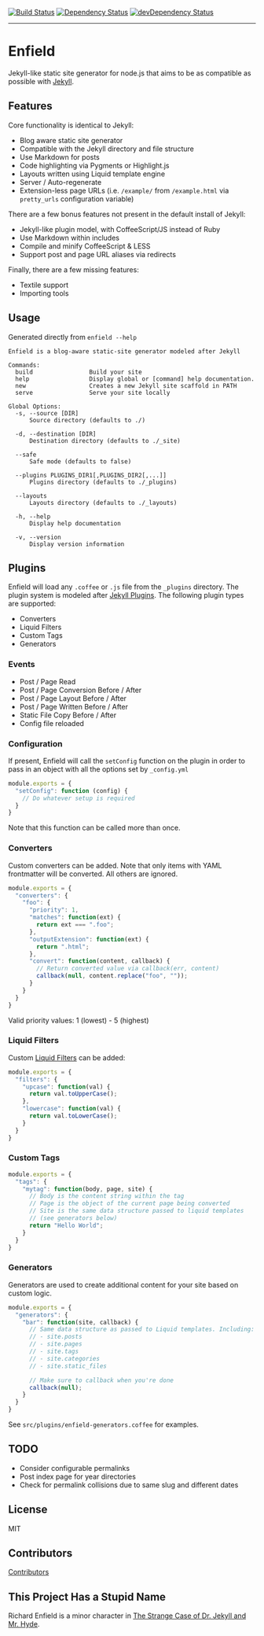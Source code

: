 [![Build Status](https://travis-ci.org/fortes/enfield.png?branch=master)](https://travis-ci.org/fortes/enfield)
[![Dependency Status](https://david-dm.org/fortes/enfield.png?theme=shields.io)](https://david-dm.org/fortes/enfield)
[![devDependency Status](https://david-dm.org/fortes/enfield/dev-status.png?theme=shields.io)](https://david-dm.org/fortes/enfield#info=devDependencies)
- - -

# Enfield

Jekyll-like static site generator for node.js that aims to be as compatible as possible with [Jekyll](https://github.com/jekyll/jekyll).

## Features

Core functionality is identical to Jekyll:

* Blog aware static site generator
* Compatible with the Jekyll directory and file structure
* Use Markdown for posts
* Code highlighting via Pygments or Highlight.js
* Layouts written using Liquid template engine
* Server / Auto-regenerate
* Extension-less page URLs (i.e. `/example/` from `/example.html` via `pretty_urls` configuration variable)

There are a few bonus features not present in the default install of Jekyll:

* Jekyll-like plugin model, with CoffeeScript/JS instead of Ruby
* Use Markdown within includes
* Compile and minify CoffeeScript & LESS
* Support post and page URL aliases via redirects

Finally, there are a few missing features:

* Textile support
* Importing tools

## Usage

Generated directly from `enfield --help`

```
Enfield is a blog-aware static-site generator modeled after Jekyll

Commands:
  build                Build your site
  help                 Display global or [command] help documentation.
  new                  Creates a new Jekyll site scaffold in PATH
  serve                Serve your site locally

Global Options:
  -s, --source [DIR]
      Source directory (defaults to ./)

  -d, --destination [DIR]
      Destination directory (defaults to ./_site)

  --safe
      Safe mode (defaults to false)

  --plugins PLUGINS_DIR1[,PLUGINS_DIR2[,...]]
      Plugins directory (defaults to ./_plugins)

  --layouts
      Layouts directory (defaults to ./_layouts)

  -h, --help
      Display help documentation

  -v, --version
      Display version information
```

## Plugins

Enfield will load any `.coffee` or `.js` file from the `_plugins` directory.
The plugin system is modeled after [Jekyll Plugins](http://jekyllrb.com/docs/plugins/).
The following plugin types are supported:

* Converters
* Liquid Filters
* Custom Tags
* Generators

### Events

* Post / Page Read
* Post / Page Conversion Before / After
* Post / Page Layout Before / After
* Post / Page Written Before / After
* Static File Copy Before / After
* Config file reloaded

### Configuration

If present, Enfield will call the `setConfig` function on the plugin in order to pass in an object with all the options set by `_config.yml`

```js
module.exports = {
  "setConfig": function (config) {
    // Do whatever setup is required
  }
}
```

Note that this function can be called more than once.

### Converters

Custom converters can be added. Note that only items with YAML frontmatter will be converted.
All others are ignored.

```js
module.exports = {
  "converters": {
    "foo": {
      "priority": 1,
      "matches": function(ext) {
        return ext === ".foo";
      },
      "outputExtension": function(ext) {
        return ".html";
      },
      "convert": function(content, callback) {
        // Return converted value via callback(err, content)
        callback(null, content.replace("foo", ""));
      }
    }
  }
}
```

Valid priority values: 1 (lowest) - 5 (highest)

### Liquid Filters

Custom [Liquid Filters](http://wiki.shopify.com/FilterReference) can be added:

```js
module.exports = {
  "filters": {
    "upcase": function(val) {
      return val.toUpperCase();
    },
    "lowercase": function(val) {
      return val.toLowerCase();
    }
  }
}
```

### Custom Tags

```js
module.exports = {
  "tags": {
    "mytag": function(body, page, site) {
      // Body is the content string within the tag
      // Page is the object of the current page being converted
      // Site is the same data structure passed to liquid templates
      // (see generators below)
      return "Hello World";
    }
  }
}
```

### Generators

Generators are used to create additional content for your site based on custom logic.

```js
module.exports = {
  "generators": {
    "bar": function(site, callback) {
      // Same data structure as passed to Liquid templates. Including:
      // - site.posts
      // - site.pages
      // - site.tags
      // - site.categories
      // - site.static_files

      // Make sure to callback when you're done
      callback(null);
    }
  }
}
```

See `src/plugins/enfield-generators.coffee` for examples.

## TODO

* Consider configurable permalinks
* Post index page for year directories
* Check for permalink collisions due to same slug and different dates

## License

MIT

## Contributors

[Contributors](https://github.com/fortes/enfield/graphs/contributors)

## This Project Has a Stupid Name

Richard Enfield is a minor character in [The Strange Case of Dr. Jekyll and Mr. Hyde](http://en.wikipedia.org/wiki/Strange_Case_of_Dr_Jekyll_and_Mr_Hyde).
